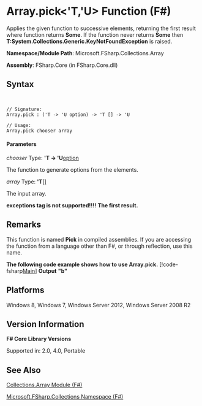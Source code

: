 # Array.pick<'T,'U> Function (F#)

Applies the given function to successive elements, returning the first result where function returns **Some**. If the function never returns **Some** then **T:System.Collections.Generic.KeyNotFoundException** is raised.

**Namespace/Module Path**: Microsoft.FSharp.Collections.Array

**Assembly**: FSharp.Core (in FSharp.Core.dll)


## Syntax


```


// Signature:
Array.pick : ('T -> 'U option) -> 'T [] -> 'U

// Usage:
Array.pick chooser array

```



#### Parameters
*chooser*
Type: **'T -&gt; 'U**[option](http://msdn.microsoft.com/en-us/library/b08add48-34bf-4410-80a1-ef6a8daddc58)


The function to generate options from the elements.


*array*
Type: **'T**[[]](http://msdn.microsoft.com/en-us/library/def20292-9aae-4596-9275-b94e594f8493)


The input array.



**exceptions tag is not supported!!!!**
**The first result.**
## Remarks
This function is named **Pick** in compiled assemblies. If you are accessing the function from a language other than F#, or through reflection, use this name.

**The following code example shows how to use Array.pick.**
[!code-fsharp[Main](snippets/fsarrays/snippet62.fs)]
**Output**
**"b"**
## Platforms
Windows 8, Windows 7, Windows Server 2012, Windows Server 2008 R2


## Version Information
**F# Core Library Versions**

Supported in: 2.0, 4.0, Portable




## See Also
[Collections.Array Module &#40;F&#35;&#41;](Collections.Array-Module-%28FSharp%29.md)

[Microsoft.FSharp.Collections Namespace &#40;F&#35;&#41;](Microsoft.FSharp.Collections-Namespace-%28FSharp%29.md)

